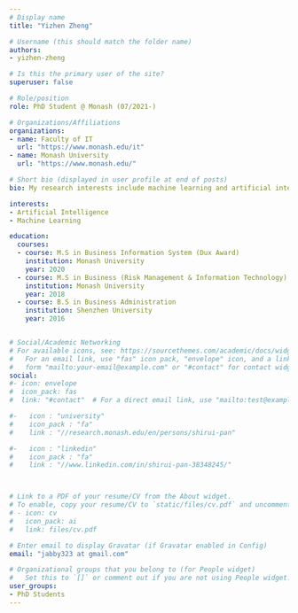 ```yaml
---
# Display name
title: "Yizhen Zheng"

# Username (this should match the folder name)
authors:
- yizhen-zheng

# Is this the primary user of the site?
superuser: false

# Role/position
role: PhD Student @ Monash (07/2021-)

# Organizations/Affiliations
organizations:
- name: Faculty of IT
  url: "https://www.monash.edu/it"
- name: Monash University
  url: "https://www.monash.edu/"

# Short bio (displayed in user profile at end of posts)
bio: My research interests include machine learning and artificial intelligence.

interests:
- Artificial Intelligence
- Machine Learning

education:
  courses:
  - course: M.S in Business Information System (Dux Award)
    institution: Monash University
    year: 2020
  - course: M.S in Business (Risk Management & Information Technology)
    institution: Monash University
    year: 2018
  - course: B.S in Business Administration
    institution: Shenzhen University
    year: 2016


# Social/Academic Networking
# For available icons, see: https://sourcethemes.com/academic/docs/widgets/#icons
#   For an email link, use "fas" icon pack, "envelope" icon, and a link in the
#   form "mailto:your-email@example.com" or "#contact" for contact widget.
social:
#- icon: envelope
#  icon_pack: fas
#  link: "#contact"  # For a direct email link, use "mailto:test@example.org".

#-   icon : "university"
#    icon_pack : "fa"
#    link : "//research.monash.edu/en/persons/shirui-pan"

#-   icon : "linkedin"
#    icon_pack : "fa"
#    link : "//www.linkedin.com/in/shirui-pan-38348245/"



# Link to a PDF of your resume/CV from the About widget.
# To enable, copy your resume/CV to `static/files/cv.pdf` and uncomment the lines below.  
# - icon: cv
#   icon_pack: ai
#   link: files/cv.pdf

# Enter email to display Gravatar (if Gravatar enabled in Config)
email: "jabby323 at gmail.com"

# Organizational groups that you belong to (for People widget)
#   Set this to `[]` or comment out if you are not using People widget.  
user_groups:
- PhD Students
---
```

